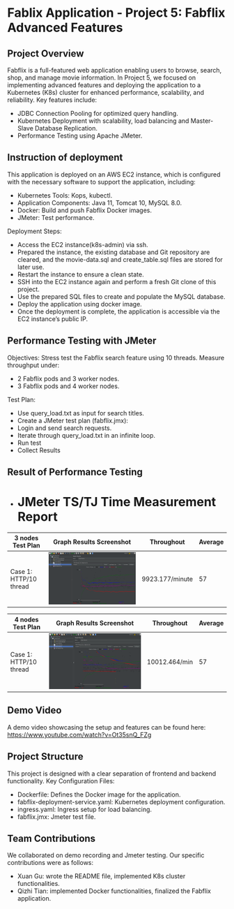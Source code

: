 # Fablix Application - Project 5: Fabflix Advanced Features

## Project Overview
Fabflix is a full-featured web application enabling users to browse, search, shop, and manage movie information. In Project 5, we focused on implementing advanced features and deploying the application to a Kubernetes (K8s) cluster for enhanced performance, scalability, and reliability.
Key features include:
- JDBC Connection Pooling for optimized query handling.
- Kubernetes Deployment with scalability, load balancing and Master-Slave Database Replication.
- Performance Testing using Apache JMeter.

## Instruction of deployment
This application is deployed on an AWS EC2 instance, which is configured with the necessary software to support the application, including:
- Kubernetes Tools: Kops, kubectl.
- Application Components: Java 11, Tomcat 10, MySQL 8.0.
- Docker: Build and push Fabflix Docker images.
- JMeter: Test performance.

Deployment Steps:
- Access the EC2 instance(k8s-admin) via ssh.
- Prepared the instance, the existing database and Git repository are cleared, and the movie-data.sql and create_table.sql files are stored for later use.
- Restart the instance to ensure a clean state.
- SSH into the EC2 instance again and perform a fresh Git clone of this project.
- Use the prepared SQL files to create and populate the MySQL database.
- Deploy the application using docker image.
- Once the deployment is complete, the application is accessible via the EC2 instance’s public IP.

## Performance Testing with JMeter
Objectives: Stress test the Fabflix search feature using 10 threads.
Measure throughput under:
- 2 Fabflix pods and 3 worker nodes.
- 3 Fabflix pods and 4 worker nodes.

Test Plan:
- Use query_load.txt as input for search titles.
- Create a JMeter test plan (fabflix.jmx):
- Login and send search requests.
- Iterate through query_load.txt in an infinite loop.
- Run test
- Collect Results

## Result of Performance Testing
- # JMeter TS/TJ Time Measurement Report
| **3 nodes  Test Plan** | **Graph Results Screenshot**             | **Throughout**  | **Average** |
|------------------------|------------------------------------------|-----------------|-------------|
| Case 1: HTTP/10 thread | ![3nodes_result.jpg](3nodes_result.jpg)  | 9923.177/minute | 57          |


| **4 nodes Test Plan**  | **Graph Results Screenshot**            | **Throughout**    | **Average** |
|------------------------|-----------------------------------------|-------------------|-------------|
| Case 1: HTTP/10 thread | ![4nodes_result.jpg](4nodes_result.jpg) | 10012.464/min     | 57          |

## Demo Video
A demo video showcasing the setup and features can be found here: https://www.youtube.com/watch?v=Ot35snQ_FZg

## Project Structure
This project is designed with a clear separation of frontend and backend functionality.
Key Configuration Files:
- Dockerfile: Defines the Docker image for the application.
- fabflix-deployment-service.yaml: Kubernetes deployment configuration.
- ingress.yaml: Ingress setup for load balancing.
- fabflix.jmx: Jmeter test file.

## Team Contributions
We collaborated on demo recording and Jmeter testing.
Our specific contributions were as follows:
- Xuan Gu: wrote the README file, implemented K8s cluster functionalities.
- Qizhi Tian: implemented Docker functionalities, finalized the Fabflix application.